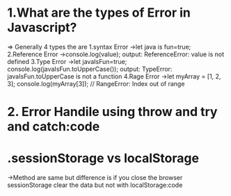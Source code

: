 # 1.What are the types of Error in Javascript?
=> Generally 4 types the are
  1.syntax Error
  ->let java is fun=true;
  2.Reference Error
  ->console.log(value); output: ReferenceError: value is not defined
  3.Type Error
  ->let javaIsFun=true;
     console.log(javaIsFun.toUpperCase()); 
     output: TypeError: javaIsFun.toUpperCase is not a function
  4.Rage Error
->let myArray = [1, 2, 3];
   console.log(myArray[3]); // RangeError: Index out of range

# 2. Error Handile using throw and try and catch:code

# .sessionStorage vs localStorage
->Method are same but difference is if you close the browser sessionStorage clear
the data but not with localStorage:code